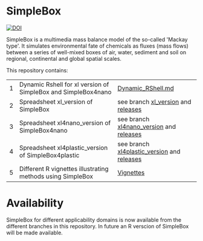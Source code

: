 # SimpleBox

[![DOI](https://zenodo.org/badge/253434836.svg)](https://zenodo.org/badge/latestdoi/253434836)

SimpleBox is a multimedia mass balance model of the so-called 'Mackay type'. It simulates environmental fate of chemicals as fluxes (mass flows) between a series of well-mixed boxes of air, water, sediment and soil on regional, continental and global spatial scales.

This repository contains:

|     |                                                               |                                                                                                                                                 |
|-----|---------------------------------------------------------------|-------------------------------------------------------------------------------------------------------------------------------------------------|
| 1   | Dynamic Rshell for xl version of SimpleBox and SimpleBox4nano | [Dynamic_RShell.md](Dynamic_RShell.md)                                                                                                          |
| 2   | Spreadsheet xl_version of SimpleBox                           | see branch [xl_version](https://github.com/rivm-syso/SimpleBox/tree/xl_version) and [releases](https://github.com/rivm-syso/SimpleBox/releases) |
| 3   | Spreadsheet xl4nano_version of SimpleBox4nano                 | see branch [xl4nano_version](https://github.com/rivm-syso/SimpleBox/tree/xl4nano_version) and [releases](https://github.com/rivm-syso/SimpleBox/releases)|
| 4   | Spreadsheet xl4plastic_version of SimpleBox4plastic           | see branch [xl4plastic_version](https://github.com/rivm-syso/SimpleBox/tree/xl4plastic_version) and [releases](https://github.com/rivm-syso/SimpleBox/releases)                                                                      |
| 5   | Different R vignettes illustrating methods using SimpleBox    | [Vignettes](vignettes)                                                                                                                |

# Availability

SimpleBox for different applicability domains is now available from the different branches in this repository. In future an R verscion of SimpleBox will be made available.
